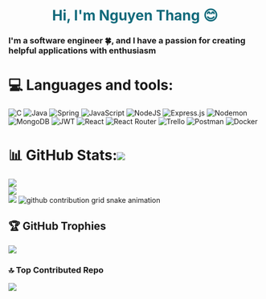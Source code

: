 <h1 align="center" style = "color: #116A7B;"> Hi, I'm Nguyen Thang 😊</h1>
<h3>I'm a software engineer 🍀, and I have a passion for creating helpful applications with enthusiasm</h3>


# 💻 Languages and tools:
![C](https://img.shields.io/badge/c-%2300599C.svg?style=for-the-badge&logo=c&logoColor=white) ![Java](https://img.shields.io/badge/java-%23ED8B00.svg?style=for-the-badge&logo=java&logoColor=white) ![Spring](https://img.shields.io/badge/spring-%236DB33F.svg?style=for-the-badge&logo=spring&logoColor=white) ![JavaScript](https://img.shields.io/badge/javascript-%23323330.svg?style=for-the-badge&logo=javascript&logoColor=%23F7DF1E) ![NodeJS](https://img.shields.io/badge/node.js-6DA55F?style=for-the-badge&logo=node.js&logoColor=white) ![Express.js](https://img.shields.io/badge/express.js-%23404d59.svg?style=for-the-badge&logo=express&logoColor=%2361DAFB) ![Nodemon](https://img.shields.io/badge/NODEMON-%23323330.svg?style=for-the-badge&logo=nodemon&logoColor=%BBDEAD) ![MongoDB](https://img.shields.io/badge/MongoDB-%234ea94b.svg?style=for-the-badge&logo=mongodb&logoColor=white) ![JWT](https://img.shields.io/badge/JWT-black?style=for-the-badge&logo=JSON%20web%20tokens) ![React](https://img.shields.io/badge/react-%2320232a.svg?style=for-the-badge&logo=react&logoColor=%2361DAFB) ![React Router](https://img.shields.io/badge/React_Router-CA4245?style=for-the-badge&logo=react-router&logoColor=white) ![Trello](https://img.shields.io/badge/Trello-%23026AA7.svg?style=for-the-badge&logo=Trello&logoColor=white) ![Postman](https://img.shields.io/badge/Postman-FF6C37?style=for-the-badge&logo=postman&logoColor=white) ![Docker](https://img.shields.io/badge/docker-%230db7ed.svg?style=for-the-badge&logo=docker&logoColor=white)

# 📊 GitHub Stats:[![](https://visitcount.itsvg.in/api?id=nathang0147&icon=0&color=0)](https://visitcount.itsvg.in) 
![](https://github-readme-stats.vercel.app/api?username=nathang0147&theme=radical&hide_border=false&include_all_commits=false&count_private=false)<br/>
![](https://github-readme-streak-stats.herokuapp.com/?user=nathang0147&theme=radical&hide_border=false)<br/>
![](https://github-readme-stats.vercel.app/api/top-langs/?username=nathang0147&theme=radical&hide_border=false&include_all_commits=false&count_private=false&layout=compact)
<picture>
  <source
    media="(prefers-color-scheme: dark)"
    srcset="
      https://github.com/nathang0147/nathang0147/blob/output/github-contribution-grid-snake.svg
    "
  />
  <source
    media="(prefers-color-scheme: dark)"
    srcset="
      https://github.com/nathang0147/nathang0147/blob/output/github-contribution-grid-snake.svg
    "
  />
  <img
    alt="github contribution grid snake animation"
    src="https://github.com/nathang0147/nathang0147/blob/output/github-contribution-grid-snake.svg"
  />
</picture>

## 🏆 GitHub Trophies
![](https://github-profile-trophy.vercel.app/?username=nathang0147&theme=radical&no-frame=false&no-bg=true&margin-w=4)

### 🔝 Top Contributed Repo
![](https://github-contributor-stats.vercel.app/api?username=nathang0147&limit=5&theme=dark&combine_all_yearly_contributions=true)
